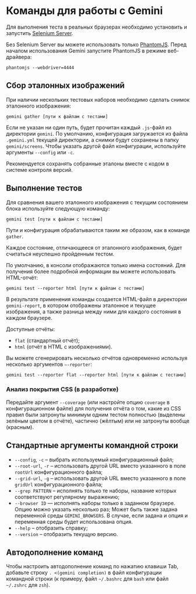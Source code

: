# Команды для работы с Gemini

Для выполнения теста в реальных браузерах необходимо установить и запустить [Selenium Server](http://www.seleniumhq.org/download/).

Без Selenium Server вы можете использовать только [PhantomJS](http://phantomjs.org/). Перед началом использования Gemini запустите PhantomJS в режиме веб-драйвера:

```
phantomjs --webdriver=4444
```
<a name="ref-shots"></a>
## Сбор эталонных изображений

При наличии нескольких тестовых наборов необходимо сделать снимок эталонного изображения:

```
gemini gather [пути к файлам с тестами]
```
Если не указан ни один путь, будет прочитан каждый `.js`-файл из директории `gemini`.
По умолчанию, конфигурация загружается из файла `.gemini.yml` текущей директории, а снимки будут сохранены в папку `gemini/screens`.
Чтобы указать другой файл конфигурации, используйте аргументы `--config` или `-c`.

Рекомендуется сохранять собранные эталоны вместе с кодом в системе контроля версий.

<a name="tests-exe"></a>
## Выполнение тестов

Для сравнения вашего эталонного изображения с текущим состоянием блока используйте следующую команду:

```
gemini test [пути к файлам с тестами]
```
Пути и конфигурация обрабатываются таким же образом, как в команде `gather`.

Каждое состояние, отличающееся от эталонного изображения, будет считаться неуспешно пройденным тестом.

По умолчанию, в консоли отображаются только имена состояний. Для получения более подробной информации вы можете использовать HTML-отчёт:

```
gemini test --reporter html [пути к файлам с тестами]
```

В результате применения команды создается HTML-файл в директории `gemini-report`, в котором отображены эталонное и текущее изображения, а также разница между ними для каждого состояния в каждом браузере.

Доступные отчёты:

* `flat` (стандартный отчёт);
* `html` (отчёт в HTML c изображениями).

Вы можете сгенерировать несколько отчётов одновременно используя несколько аргументов `—-reporter`:

```
gemini test --reporter flat --reporter html [пути к файлам с тестами]
```

### Анализ покрытия CSS (в разработке)

Передайте аргумент `--coverage` (или настройте опцию `coverage` в конфигурационном файле) для получения отчёта о том, какие из CSS правил были затронуты минимум одним тестом полностью (выделены зелёным цветом в отчёте), частично (жёлтым) или не затронуты вообще (красным).

## Стандартные аргументы командной строки

* `--config`, `-c` – выбрать используемый конфигурационный файл;
* `--root-url`, `-r` – использовать другой URL вместо указанного в поле `rootUrl` конфигурационного файла;
* `--grid-url`, `-g` – использовать другой URL вместо указанного в поле `gridUrl` конфигурационного файла;
* `--grep PATTERN` – исполнять только те наборы, название которых соответствуют регулярному выражению;
* `--browser ID` — исполнять наборы только в заданном браузере. Опцию можно указать несколько раз;
  Может быть также задана переменной среды `GEMINI_BROWSERS`. В случае, если задана и опция и переменная среды
  будет использована опция.
* `--help` – отобразить справку;
* `--version` – отобразить текущую версию.

## Автодополнение команд

Чтобы настроить автодополнение команд по нажатию клавиши Tab, добавьте строку `. <(gemini completion)` в файл конфигурации командной строки (к примеру, файл `~/.bashrc` для `bash` или файл `~/.zshrc` для `zsh`).
